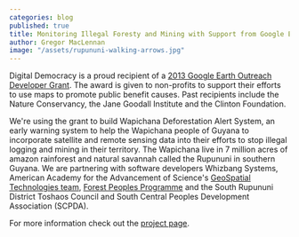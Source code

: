 ```yaml
---
categories: blog
published: true
title: Monitoring Illegal Foresty and Mining with Support from Google Earth Outreach
author: Gregor MacLennan
image: "/assets/rupununi-walking-arrows.jpg"
---
```


Digital Democracy is a proud recipient of a [2013 Google Earth Outreach Developer Grant](http://www.google.com/earth/outreach/grants/developer/index.html). The award is given to non-profits to support their efforts to use maps to promote public benefit causes. Past recipients include the Nature Conservancy, the Jane Goodall Institute and the Clinton Foundation.

We're using the grant to build Wapichana Deforestation Alert System, an early warning system to help the Wapichana people of Guyana to incorporate satellite and remote sensing data into their efforts to stop illegal logging and mining in their territory. The Wapichana live in 7 million acres of amazon rainforest and natural savannah called the Rupununi in southern Guyana. We are partnering with software developers Whizbang Systems, American Academy for the Advancement of Science's [GeoSpatial Technologies team](shr.aaas.org/geotech/flaring.shtml), [Forest Peoples Programme](http://www.forestpeoples.org/) and the South Rupununi District Toshaos Council and South Central Peoples Development Association (SCPDA).

For more information check out the [project page](/ourwork/guyana/).
